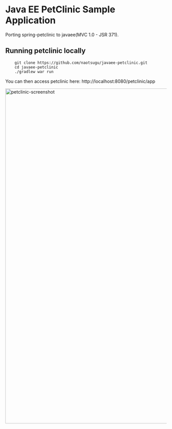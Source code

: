 # Java EE PetClinic Sample Application

Porting spring-petclinic to javaee(MVC 1.0 - JSR 371).

## Running petclinic locally

```
	git clone https://github.com/naotsugu/javaee-petclinic.git
	cd javaee-petclinic
	./gradlew war run
```

You can then access petclinic here: http://localhost:8080/petclinic/app

<img width="1042" alt="petclinic-screenshot" src="https://cloud.githubusercontent.com/assets/1112557/24662504/2da348cc-1990-11e7-877e-d9247706cf52.png">
